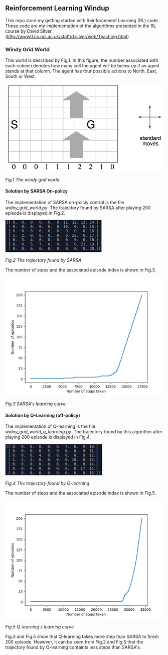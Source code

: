 ## Reinforcement Learning Windup

This repo store my getting started with Reinforcement Learning (RL) code. These code are my implementation of the algorithms presented in the RL course by David Silver (http://www0.cs.ucl.ac.uk/staff/d.silver/web/Teaching.html)

[//]: # (Image References)

[image1]: ./misc/windy_grid_world_sarsa.png
[image2]: ./misc/windy_grid_world_sarsa_traj.png
[image3]: ./misc/windy_grid_world_q_learning.png
[image4]: ./misc/windy_grid_world_q_learning_traj.png
[image5]: ./misc/windy_gird_world.png


### Windy Grid World
This world is described by Fig.1. In this figure, the number associated with each column denotes how many cell the agent will be below up if an agent stands at that column. The agent has four possible actions to North, East, South or West.

![alt text][image5]

*Fig.1 The windy grid world*

#### Solution by SARSA On-policy 
The implementation of SARSA on-polciy control is the file *widny_grid_world.py*. The trajectory found by SARSA after playing 200 episode is displayed in Fig.2.

![alt text][image2]

*Fig.2 The trajectory found by SARSA*

The number of steps and the associated episode index is shown in Fig.3.

![alt text][image1]

*Fig.3 SARSA's learning curve*

#### Solution by Q-Learning (off-policy) 
The implementation of Q-learning is the file *widny_grid_world_q_learning.py*. The trajectory found by this algorithm after playing 200 episode is displayed in Fig.4.

![alt text][image4]

*Fig.4 The trajectory found by Q-learning*

The number of steps and the associated episode index is shown in Fig.5.

![alt text][image3]

*Fig.5 Q-learning's learning curve*

Fig.3 and Fig.5 show that Q-learning takes more step than SARSA to finish 200 episode. However, it can be seen from Fig.2 and Fig.5 that the trajectory found by Q-learning containts less steps than SARSA's.

